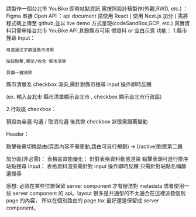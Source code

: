 請製作一個台北市 YouBike 即時站點資訊
需按照設計稿製作(外觀,RWD, etc.) ： Figma
串接 Open API ：api document
請使用 React ( 使用 Next.js 加分 )
需將程式碼上傳至 github,並以 live demo 方式呈現(codeSandBox,GCP, etc.)
真實資料只需串接台北市 YouBike API,其餘縣市可用 假資料 or 空白示意
功能： 1.縣市搜尋 Input：

    可透過文字篩選縣市清單

    按鈕點擊,顯示/收合 縣市清單

    具備一鍵清除

縣市清單及 checkbox 渲染,需針對縣市搜尋 input 操作即時反饋

(ex. 輸入台北市 縣市清單顯示台北市 , checkbox 顯示台北市行政區)

2.行政區 checkbox：

預設為全選
勾選 / 取消勾選 後其餘 checkbox 狀態需跟著變動

Header：

點擊後需切換路由(頁面內容不需更動,路由可自行規劃)
-> [/active]對應第二題

加分區(非必需)：
表格區效能優化：
針對表格資料動態渲染
點擊表頭可進行排序
站點搜尋 Input：
表格資料渲染需針對 input 操作即時反饋
只需針對站點名稱篩選搜尋

感想:
必須在某些位置保留 server component 才有辦法對 metadata 或者使用一些 server component 的 api。layout 很多是共通型的不太適合在這裡派發個別 page 的內容，
所以在個別路由的 page.tsx 最好還是保留成 server component。
